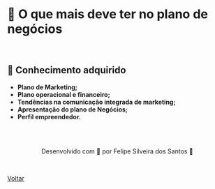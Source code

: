 <h1>💭 O que mais deve ter no plano de negócios</h1>

<br>

<h2> 🧠 Conhecimento adquirido </h2>

- **Plano de Marketing;**
- **Plano operacional e financeiro;**
- **Tendências na comunicação integrada de marketing;**
- **Apresentação do plano de Negócios;**
- **Perfil empreendedor.**

<br><br>

<p align="center"> Desenvolvido com 💜 por Felipe Silveira dos Santos 👋 <p>


<br>

<a href="./README.md">Voltar</a>